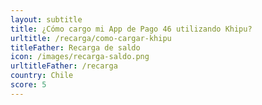 ```yaml
---
layout: subtitle
title: ¿Cómo cargo mi App de Pago 46 utilizando Khipu?
urltitle: /recarga/como-cargar-khipu
titleFather: Recarga de saldo
icon: /images/recarga-saldo.png
urltitleFather: /recarga
country: Chile
score: 5
---
```

